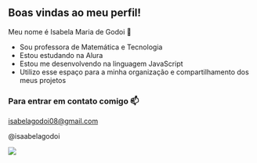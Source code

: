 ## Boas vindas ao meu perfil!

Meu nome é Isabela Maria de Godoi 🩷

- Sou professora de Matemática e Tecnologia
- Estou estudando na Alura
- Estou me desenvolvendo na linguagem JavaScript
- Utilizo esse espaço para a minha organização e compartilhamento dos meus projetos

### Para entrar em contato comigo 📫

isabelagodoi08@gmail.com

@isaabelagodoi



![](https://media.tenor.com/L06vybJFesoAAAAM/barbie-movie-waving.gif)

